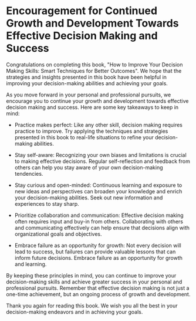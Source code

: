 Encouragement for Continued Growth and Development Towards Effective Decision Making and Success
========================================================================================================================

Congratulations on completing this book, "How to Improve Your Decision Making Skills: Smart Techniques for Better Outcomes". We hope that the strategies and insights presented in this book have been helpful in improving your decision-making abilities and achieving your goals.

As you move forward in your personal and professional pursuits, we encourage you to continue your growth and development towards effective decision making and success. Here are some key takeaways to keep in mind:

* Practice makes perfect: Like any other skill, decision making requires practice to improve. Try applying the techniques and strategies presented in this book to real-life situations to refine your decision-making abilities.

* Stay self-aware: Recognizing your own biases and limitations is crucial to making effective decisions. Regular self-reflection and feedback from others can help you stay aware of your own decision-making tendencies.

* Stay curious and open-minded: Continuous learning and exposure to new ideas and perspectives can broaden your knowledge and enrich your decision-making abilities. Seek out new information and experiences to stay sharp.

* Prioritize collaboration and communication: Effective decision making often requires input and buy-in from others. Collaborating with others and communicating effectively can help ensure that decisions align with organizational goals and objectives.

* Embrace failure as an opportunity for growth: Not every decision will lead to success, but failures can provide valuable lessons that can inform future decisions. Embrace failure as an opportunity for growth and learning.

By keeping these principles in mind, you can continue to improve your decision-making skills and achieve greater success in your personal and professional pursuits. Remember that effective decision making is not just a one-time achievement, but an ongoing process of growth and development.

Thank you again for reading this book. We wish you all the best in your decision-making endeavors and in achieving your goals.
